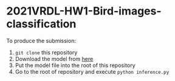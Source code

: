 # 2021VRDL-HW1-Bird-images-classification

To produce the submission:
1. `git clone` this repository
2. Download the model from [here](https://drive.google.com/file/d/139yOmndWy-XoGjMl9hPnsK2c7XktByct/view?usp=sharing)
3. Put the model file into the root of this repository
4. Go to the root of repository and execute `python inference.py` 
